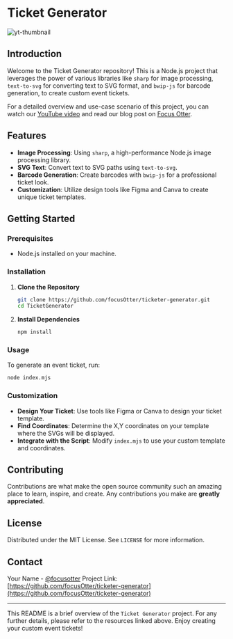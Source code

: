 # Ticket Generator
![yt-thumbnail](https://github.com/focusOtter/ticketer-generator/assets/5106417/8dc4b308-a551-4879-9f28-b08b94bf517f)

## Introduction

Welcome to the Ticket Generator repository! This is a Node.js project that leverages the power of various libraries like `sharp` for image processing, `text-to-svg` for converting text to SVG format, and `bwip-js` for barcode generation, to create custom event tickets.

For a detailed overview and use-case scenario of this project, you can watch our [YouTube video](https://youtu.be/vpQi6Li_zuU?si=Aja5bsLOi5hhz0Xl) and read our blog post on [Focus Otter](https://blog.focusotter.com/generate-custom-event-tickets-in-nodejs).

## Features

- **Image Processing**: Using `sharp`, a high-performance Node.js image processing library.
- **SVG Text**: Convert text to SVG paths using `text-to-svg`.
- **Barcode Generation**: Create barcodes with `bwip-js` for a professional ticket look.
- **Customization**: Utilize design tools like Figma and Canva to create unique ticket templates.

## Getting Started

### Prerequisites

- Node.js installed on your machine.

### Installation

1. **Clone the Repository**

   ```bash
   git clone https://github.com/focusOtter/ticketer-generator.git
   cd TicketGenerator
   ```

2. **Install Dependencies**
   ```bash
   npm install
   ```

### Usage

To generate an event ticket, run:

```bash
node index.mjs
```

### Customization

- **Design Your Ticket**: Use tools like Figma or Canva to design your ticket template.
- **Find Coordinates**: Determine the X,Y coordinates on your template where the SVGs will be displayed.
- **Integrate with the Script**: Modify `index.mjs` to use your custom template and coordinates.

## Contributing

Contributions are what make the open source community such an amazing place to learn, inspire, and create. Any contributions you make are **greatly appreciated**.

## License

Distributed under the MIT License. See `LICENSE` for more information.

## Contact

Your Name - [@focusotter](https://twitter.com/focusotter)
Project Link: [https://github.com/focusOtter/ticketer-generator](https://github.com/focusOtter/ticketer-generator)

---

This README is a brief overview of the `Ticket Generator` project. For any further details, please refer to the resources linked above. Enjoy creating your custom event tickets!
